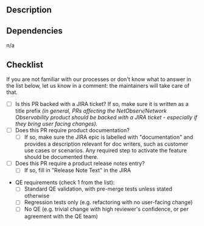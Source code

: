 ## Description

<!-- Please fill-in description here -->

## Dependencies

<!-- Please list here any related PRs with links, that need to be pulled also for testing -->
n/a

## Checklist

If you are not familiar with our processes or don't know what to answer in the list below, let us know in a comment: the maintainers will take care of that.

* [ ] Is this PR backed with a JIRA ticket? If so, make sure it is written as a title prefix _(in general, PRs affecting the NetObserv/Network Observability product should be backed with a JIRA ticket - especially if they bring user facing changes)._
* [ ] Does this PR require product documentation?
  * [ ] If so, make sure the JIRA epic is labelled with "documentation" and provides a description relevant for doc writers, such as customer use cases or scenarios. Any required step to activate the feature should be documented there.
* [ ] Does this PR require a product release notes entry?
  * [ ] If so, fill in "Release Note Text" in the JIRA
* QE requirements (check 1 from the list):
  * [ ] Standard QE validation, with pre-merge tests unless stated otherwise
  * [ ] Regression tests only (e.g. refactoring with no user-facing change)
  * [ ] No QE (e.g. trivial change with high reviewer's confidence, or per agreement with the QE team)
